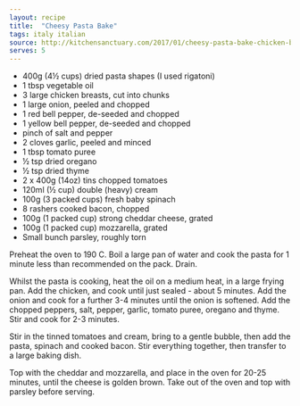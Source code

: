 ```yaml
---
layout: recipe
title:  "Cheesy Pasta Bake"
tags: italy italian
source: http://kitchensanctuary.com/2017/01/cheesy-pasta-bake-chicken-bacon/
serves: 5
---
```

* 400g (4½ cups) dried pasta shapes (I used rigatoni)
* 1 tbsp vegetable oil
* 3 large chicken breasts, cut into chunks
* 1 large onion, peeled and chopped
* 1 red bell pepper, de-seeded and chopped
* 1 yellow bell pepper, de-seeded and chopped
* pinch of salt and pepper
* 2 cloves garlic, peeled and minced
* 1 tbsp tomato puree
* ½ tsp dried oregano
* ½ tsp dried thyme
* 2 x 400g (14oz) tins chopped tomatoes
* 120ml (½ cup) double (heavy) cream
* 100g (3 packed cups) fresh baby spinach
* 8 rashers cooked bacon, chopped
* 100g (1 packed cup) strong cheddar cheese, grated
* 100g (1 packed cup) mozzarella, grated
* Small bunch parsley, roughly torn

Preheat the oven to 190 C. Boil a large pan of water and cook the pasta for 1 minute less than recommended on the pack. Drain.

Whilst the pasta is cooking, heat the oil on a medium heat, in a large frying pan. Add the chicken, and cook until just sealed - about 5 minutes. Add the onion and cook for a further 3-4 minutes until the onion is softened. Add the chopped peppers, salt, pepper, garlic, tomato puree, oregano and thyme. Stir and cook for 2-3 minutes.

Stir in the tinned tomatoes and cream, bring to a gentle bubble, then add the pasta, spinach and cooked bacon. Stir everything together, then transfer to a large baking dish.

Top with the cheddar and mozzarella, and place in the oven for 20-25 minutes, until the cheese is golden brown.
Take out of the oven and top with parsley before serving.

